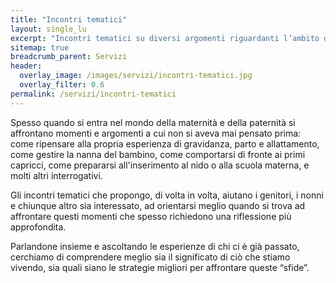 ```yaml
---
title: "Incontri tematici"
layout: single_lu
excerpt: "Incontri tematici su diversi argomenti riguardanti l’ambito della psicologia perinatale (es. sonno del bambino, elaborare il proprio parto, ecc.)"
sitemap: true
breadcrumb_parent: Servizi
header:
  overlay_image: /images/servizi/incontri-tematici.jpg
  overlay_filter: 0.6
permalink: /servizi/incontri-tematici
---
```

Spesso quando si entra nel mondo della maternità e della paternità si affrontano momenti e argomenti a cui non si aveva mai pensato prima: come ripensare alla propria esperienza di gravidanza, parto e allattamento, come gestire la nanna del bambino, come comportarsi di fronte ai primi capricci, come prepararsi all'inserimento al nido o alla scuola materna, e molti altri interrogativi.

Gli incontri tematici che propongo, di volta in volta, aiutano i genitori, i nonni e chiunque altro sia interessato, ad orientarsi meglio quando si trova ad affrontare questi momenti che spesso richiedono una riflessione più approfondita.

Parlandone insieme e ascoltando le esperienze di chi ci è già passato, cerchiamo di comprendere meglio sia il significato di ciò che stiamo vivendo, sia quali siano le strategie migliori per affrontare queste “sfide”.